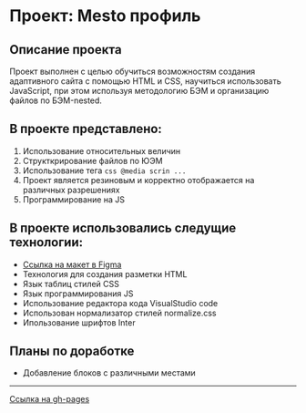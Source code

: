 # Проект: Mesto профиль

## Описание проекта

Проект выполнен с целью обучиться возможностям создания адаптивного сайта с помощью HTML и CSS, научиться использовать JavaScript, при этом используя методологию БЭМ и организацию файлов по БЭМ-nested.

## В проекте представлено:

1. Использование относительных величин
2. Структкрирование файлов по ЮЭМ
3. Использование тега ```css @media scrin ...```
4. Проект является резиновым и корректно отображается на различных разрешениях
5. Программирование на JS

 ## В проекте использовались следущие технологии:

* [Ссылка на макет в Figma](https://www.figma.com/file/2cn9N9jSkmxD84oJik7xL7/JavaScript.-Sprint-4?node-id=0%3A1)
* Технология для создания разметки HTML
* Язык таблиц стилей CSS
* Язык программирования JS
* Использование редактора кода VisualStudio code
* Использован нормализатор стилей normalize.css
* Ипользование шрифтов Inter

## Планы по доработке

* Добавление блоков с различными местами

---

[Ссылка на gh-pages](https://solidfalkon.github.io/mesto//index.html)